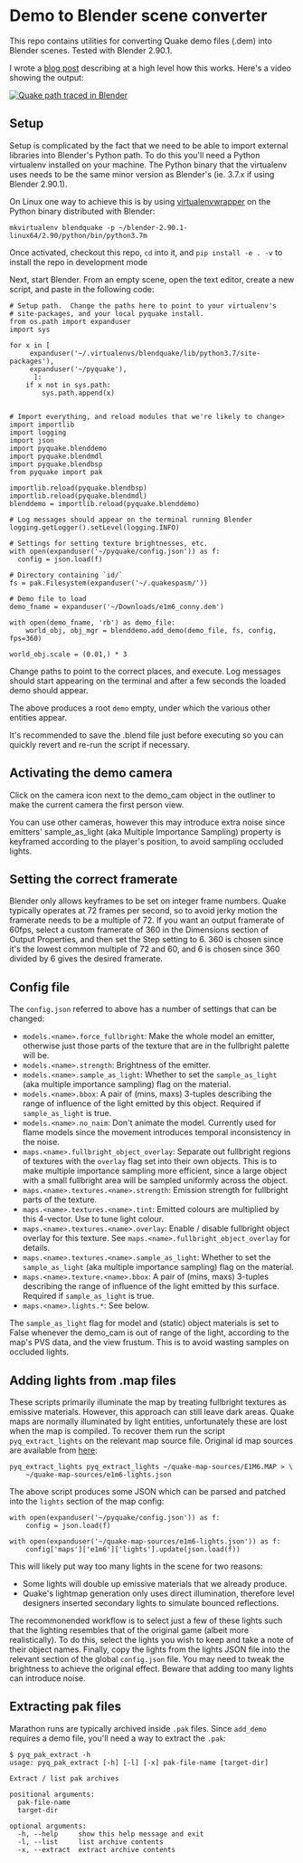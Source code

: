 # Demo to Blender scene converter

This repo contains utilities for converting Quake demo files (.dem) into Blender
scenes.  Tested with Blender 2.90.1.

I wrote a [blog post](http://matthewearl.github.io/2021/06/20/quake-blender/)
describing at a high level how this works.  Here's a video showing the output:

[![Quake path traced in Blender](https://img.youtube.com/vi/uX0Ye7qhRd4/maxresdefault.jpg)](https://www.youtube.com/watch?v=uX0Ye7qhRd4) 


## Setup

Setup is complicated by the fact that we need to be able to import external
libraries into Blender's Python path. To do this you'll need a Python virtualenv
installed on your machine.  The Python binary that the virtualenv uses needs to
be the same minor version as Blender's (ie. 3.7.x if using Blender 2.90.1).

On Linux one way to achieve this is by using
[virtualenvwrapper](https://virtualenvwrapper.readthedocs.io/en/latest/) on the
Python binary distributed with Blender:

```
mkvirtualenv blendquake -p ~/blender-2.90.1-linux64/2.90/python/bin/python3.7m
```

Once activated, checkout this repo, `cd` into it, and `pip install -e . -v` to
install the repo in development mode

Next, start Blender.  From an empty scene, open the text editor, create a new
script, and paste in the following code:

```
# Setup path.  Change the paths here to point to your virtualenv's
# site-packages, and your local pyquake install.
from os.path import expanduser
import sys

for x in [
     expanduser('~/.virtualenvs/blendquake/lib/python3.7/site-packages'),
     expanduser('~/pyquake'),
      ]:
    if x not in sys.path:
        sys.path.append(x)


# Import everything, and reload modules that we're likely to change>
import importlib
import logging
import json
import pyquake.blenddemo
import pyquake.blendmdl
import pyquake.blendbsp
from pyquake import pak

importlib.reload(pyquake.blendbsp)
importlib.reload(pyquake.blendmdl)
blenddemo = importlib.reload(pyquake.blenddemo)

# Log messages should appear on the terminal running Blender
logging.getLogger().setLevel(logging.INFO)

# Settings for setting texture brightnesses, etc.
with open(expanduser('~/pyquake/config.json')) as f:
  config = json.load(f)

# Directory containing `id/`
fs = pak.Filesystem(expanduser('~/.quakespasm/'))

# Demo file to load
demo_fname = expanduser('~/Downloads/e1m6_conny.dem')

with open(demo_fname, 'rb') as demo_file:
    world_obj, obj_mgr = blenddemo.add_demo(demo_file, fs, config, fps=360)

world_obj.scale = (0.01,) * 3

```

Change paths to point to the correct places, and execute.  Log messages
should start appearing on the terminal and after a few seconds the loaded demo
should appear.

The above produces a root `demo` empty, under which the various other entities
appear.

It's recommended to save the .blend file just before executing so you can
quickly revert and re-run the script if necessary.


## Activating the demo camera

Click on the camera icon next to the demo_cam object in the outliner to make the
current camera the first person view.

You can use other cameras, however this may introduce extra noise since
emitters' sample_as_light (aka Multiple Importance Sampling) property is
keyframed according to the player's position, to avoid sampling occluded lights.


## Setting the correct framerate

Blender only allows keyframes to be set on integer frame numbers.  Quake
typically operates at 72 frames per second, so to avoid jerky motion the
framerate needs to be a multiple of 72.  If you want an output framerate of
60fps, select a custom framerate of 360 in the Dimensions section of Output
Properties, and then set the Step setting to 6.   360 is chosen since it's the
lowest common multiple of 72 and 60, and 6 is chosen since 360 divided by 6
gives the desired framerate.


## Config file

The `config.json` referred to above has a number of settings that can be
changed:

- `models.<name>.force_fullbright`: Make the whole model an emitter,
  otherwise just those parts of the texture that are in the fullbright palette
  will be.
- `models.<name>.strength`: Brightness of the emitter.
- `models.<name>.sample_as_light`: Whether to set the `sample_as_light` (aka
  multiple importance sampling) flag on the material.
- `models.<name>.bbox`: A pair of (mins, maxs) 3-tuples describing the range of
  influence of the light emitted by this object.  Required if `sample_as_light`
  is true.
- `models.<name>.no_naim`: Don't animate the model.  Currently used for flame
  models since the movement introduces temporal inconsistency in the noise.
- `maps.<name>.fullbright_object_overlay`: Separate out fullbright regions of
  textures with the `overlay` flag set into their own objects.  This is to make
  multiple importance sampling more efficient, since a large object with a small
  fullbright area will be sampled uniformly across the object.
- `maps.<name>.textures.<name>.strength`:  Emission strength for fullbright
  parts of the texture.
- `maps.<name>.textures.<name>.tint`:  Emitted colours are multiplied by this
  4-vector.  Use to tune light colour.
- `maps.<name>.textures.<name>.overlay`: Enable / disable fullbright object
  overlay for this texture.  See `maps.<name>.fullbright_object_overlay` for
  details.
- `maps.<name>.textures.<name>.sample_as_light`: Whether to set the
  `sample_as_light` (aka multiple importance sampling) flag on the material.
- `maps.<name>.texture.<name>.bbox`: A pair of (mins, maxs) 3-tuples describing
  the range of influence of the light emitted by this surface.  Required if
  `sample_as_light` is true.
- `maps.<name>.lights.*`: See below.

The `sample_as_light` flag for model and (static) object materials is set to
False whenever the demo_cam is out of range of the light, according to the map's
PVS data, and the view frustum.  This is to avoid wasting samples on occluded
lights.


## Adding lights from .map files

These scripts primarily illuminate the map by treating fullbright textures as
emissive materials.  However, this approach can still leave dark areas.  Quake
maps are normally illuminated by light entities, unfortunately these are lost
when the map is compiled.  To recover them run the script `pyq_extract_lights`
on the relevant map source file.  Original id map sources are available from
[here](https://rome.ro/news/2016/2/14/quake-map-sources-released):

```
pyq_extract_lights pyq_extract_lights ~/quake-map-sources/E1M6.MAP > \
    ~/quake-map-sources/e1m6-lights.json
```

The above script produces some JSON which can be parsed and patched into the
`lights` section of the map config:

```
with open(expanduser('~/pyquake/config.json')) as f:
    config = json.load(f)

with open(expanduser('~/quake-map-sources/e1m6-lights.json')) as f:
    config['maps']['e1m6']['lights'].update(json.load(f))
```

This will likely put way too many lights in the scene for two reasons:

- Some lights will double up emissive materials that we already produce.
- Quake's lightmap generation only uses direct illumination, therefore level
  designers inserted secondary lights to simulate bounced reflections.

The recommonended workflow is to select just a few of these lights such that the
lighting resembles that of the original game (albeit more realistically).  To do
this, select the lights you wish to keep and take a note of their object names.
Finally, copy the lights from the lights JSON file into the relevant section of
the global `config.json` file.  You may need to tweak the brightness to achieve
the original effect.  Beware that adding too many lights can introduce noise.


## Extracting pak files

Marathon runs are typically archived inside `.pak` files.  Since `add_demo`
requires a demo file, you'll need a way to extract the `.pak`:

```
$ pyq_pak_extract -h
usage: pyq_pak_extract [-h] [-l] [-x] pak-file-name [target-dir]

Extract / list pak archives

positional arguments:
  pak-file-name
  target-dir

optional arguments:
  -h, --help     show this help message and exit
  -l, --list     list archive contents
  -x, --extract  extract archive contents
```


